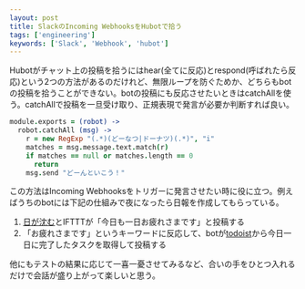 ```yaml
---
layout: post
title: SlackのIncoming WebhooksをHubotで拾う
tags: ['engineering']
keywords: ['Slack', 'Webhook', 'hubot']
---
```


Hubotがチャット上の投稿を拾うにはhear(全てに反応)とrespond(呼ばれたら反応)という2つの方法があるのだけれど、無限ループを防ぐためか、どちらもbotの投稿を拾うことができない。botの投稿にも反応させたいときはcatchAllを使う。catchAllで投稿を一旦受け取り、正規表現で発言が必要か判断すれば良い。

```coffeescript
module.exports = (robot) ->
  robot.catchAll (msg) ->
    r = new RegExp "(.*)(どーなつ|ドーナツ)(.*)", "i"
    matches = msg.message.text.match(r)
    if matches == null or matches.length == 0
      return
    msg.send "どーんといこう！"
```

この方法はIncoming Webhooksをトリガーに発言させたい時に役に立つ。例えばうちのbotには下記の仕組みで夜になったら日報を作成してもらっている。

1. [日が沈む](https://ifttt.com/channels/weather/triggers/131-sunset)とIFTTTが「今日も一日お疲れさまです」と投稿する
2. 「お疲れさまです」というキーワードに反応して、botが[todoist](https://developer.todoist.com/)から今日一日に完了したタスクを取得して投稿する

他にもテストの結果に応じて一喜一憂させてみるなど、合いの手をひとつ入れるだけで会話が盛り上がって楽しいと思う。